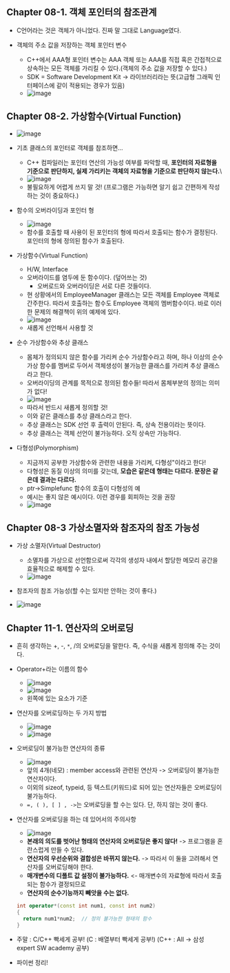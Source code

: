 ## Chapter 08-1. 객체 포인터의 참조관계
* C언어라는 것은 객체가 아니었다. 진짜 말 그대로 Language였다.

* 객체의 주소 값을 저장하는 객체 포인터 변수
  * C++에서 AAA형 포인터 변수는 AAA 객체 또는 AAA를 직접 혹은 간접적으로 상속하는 모든 객체를 가리킬 수 있다.(객체의 주소 값을 저장할 수 있다.)
  * SDK = Software Development Kit -> 라이브러리라는 뜻(고급형 그래픽 인터페이스에 같이 적용되는 경우가 있음)
  * ![image](https://user-images.githubusercontent.com/49339278/131077944-dfe4b19e-6022-4ddf-8f2f-3637a2147d5b.png)

## Chapter 08-2. 가상함수(Virtual Function)
* ![image](https://user-images.githubusercontent.com/49339278/131078469-918d104d-0989-4bf6-bc12-6636786a7ef6.png)

* 기초 클래스의 포인터로 객체를 참조하면...
  * C++ 컴파일러는 포인터 연산의 가능성 여부를 파악할 때, **포인터의 자료형을 기준으로 판단하지, 실제 가리키는 객체의 자료형을 기준으로 판단하지 않는다.**\
  * ![image](https://user-images.githubusercontent.com/49339278/131078648-3178e70e-e369-4b98-9623-f3b9852847d1.png)
  * 불필요하게 어렵게 쓰지 말 것! (프로그램은 가능하면 알기 쉽고 간편하게 작성하는 것이 중요하다.)

* 함수의 오버라이딩과 포인터 형
  * ![image](https://user-images.githubusercontent.com/49339278/131081031-36825436-6c79-4069-8cf5-9f26451fad86.png)
  * 함수를 호출할 때 사용이 된 포인터의 형에 따라서 호출되는 함수가 결정된다. 포인터의 형에 정의된 함수가 호출된다.

* 가상함수(Virtual Function)
  * H/W, Interface
  * 오버라이드를 염두에 둔 함수이다. (덮어쓰는 것)
    * 오버로드와 오버라이딩은 서로 다른 것들이다.
  * 현 상황에서의 EmployeeManager 클래스는 모든 객체를 Employee 객체로 간주한다. 따라서 호출하는 함수도 Employee 객체의 멤버함수이다. 바로 이러한 문제의 해결책이 위의 예제에 있다.
  * ![image](https://user-images.githubusercontent.com/49339278/131081623-7a194241-1a58-4218-a39b-550e72bf8a68.png)
  * 새롭게 선언해서 사용할 것

* 순수 가상함수와 추상 클래스
  * 몸체가 정의되지 않은 함수를 가리켜 순수 가상함수라고 하며, 하나 이상의 순수 가상 함수를 멤버로 두어서 객체생성이 불가능한 클래스를 가리켜 추상 클래스라고 한다.
  * 오버라이딩의 관계를 목적으로 정의된 함수들! 따라서 몸체부분의 정의는 의미가 없다!
  * ![image](https://user-images.githubusercontent.com/49339278/131082465-3f3ef847-9b4e-4ae3-a038-9b9ef45eb9de.png)
  * 따라서 반드시 새롭게 정의할 것! 
  * 이와 같은 클래스를 추상 클래스라고 한다.
  * 추상 클래스는 SDK 선언 후 출력이 안된다. 즉, 상속 전용이라는 뜻이다.
  * 추상 클래스는 객체 선언이 불가능하다. 오직 상속만 가능하다.

* 다형성(Polymorphism)
  * 지금까지 공부한 가상함수와 관련한 내용을 가리켜, 다형성"이라고 한다!
  * 다형성은 동질 이상의 의미를 갖는데, **모습은 같은데 형태는 다르다. 문장은 같은데 결과는 다르다.**
  * ptr->Simplefunc 함수의 호출이 다형성의 예
  * 예시는 좋지 않은 예시이다. 이런 경우를 회피하는 것을 권장
  * ![image](https://user-images.githubusercontent.com/49339278/131083206-f58313cd-d7fd-4613-8eb5-53700cc150f4.png)

## Chapter 08-3 가상소멸자와 참조자의 참조 가능성
* 가상 소멸자(Virtual Destructor)
  * 소멸자를 가상으로 선언함으로써 각각의 생성자 내에서 할당한 메모리 공간을 효율적으로 해제할 수 있다.
  * ![image](https://user-images.githubusercontent.com/49339278/131083574-21e76080-86ec-4f2d-ab33-766872801366.png)

* 참조자의 참조 가능성(할 수는 있지만 안하는 것이 좋다.)
* ![image](https://user-images.githubusercontent.com/49339278/131083795-d9d95299-a746-423d-a19d-050ec51f8a6b.png)


## Chapter 11-1. 연산자의 오버로딩
* 흔히 생각하는 +, -, ```*```, /의 오버로딩을 말한다. 즉, 수식을 새롭게 정의해 주는 것이다.


* Operator+라는 이름의 함수
  * ![image](https://user-images.githubusercontent.com/49339278/131085169-7c86e884-2485-4928-9274-d38af75b34fa.png)
  * ![image](https://user-images.githubusercontent.com/49339278/131085085-f253fd2b-a4db-40fc-9022-4052c3ae3762.png)
  * 왼쪽에 있는 요소가 기준

* 연산자를 오버로딩하는 두 가지 방법
  * ![image](https://user-images.githubusercontent.com/49339278/131093159-4be1184f-b5a6-40cb-bba9-59fe4c507e33.png)
  * ![image](https://user-images.githubusercontent.com/49339278/131093353-761ef920-e8d2-496a-b697-6859eecdfdd0.png)

* 오버로딩이 불가능한 연산자의 종류
  * ![image](https://user-images.githubusercontent.com/49339278/131099912-3491429c-fedf-445e-a9af-7b8c26f19d3d.png)
  * 앞의 4개(네모) : member access와 관련된 연산자 -> 오버로딩이 불가능한 연산자이다.
  * 이외의 sizeof, typeid, 등 텍스트(키워드)로 되어 있는 연산자들은 오버로딩이 불가능하다.
  * ```=, ( ), [ ] , ->```는 오버로딩을 할 수는 있다. 단, 하지 않는 것이 좋다. 

* 연산자를 오버로딩을 하는 데 있어서의 주의사항
  * ![image](https://user-images.githubusercontent.com/49339278/131100178-8974b9f9-c468-4e7f-9511-a3cd3afd0da5.png)
  * **본래의 의도를 벗어난 형태의 연산자의 오버로딩은 좋지 않다!** -> 프로그램을 혼란스럽게 만들 수 있다.
  * **연산자의 우선순위와 결합성은 바뀌지 않는다.** -> 따라서 이 둘을 고려해서 연산자를 오버로딩해야 한다.
  * **매개변수의 디폴트 값 설정이 불가능하다.** <- 매개변수의 자료형에 따라서 호출되는 함수가 결정되므로
  * **연산자의 순수기능까지 빼앗을 수는 없다.**
  ```c++
  int operator*(const int num1, const int num2)
  {
    return num1*num2;  // 정의 불가능한 형태의 함수
  }
  ```

* 주말 : C/C++ 빡세게 공부! (C : 배열부터 빡세게 공부!) (C++ : All -> 삼성 expert SW academy 공부)
* 파이썬 정리!
